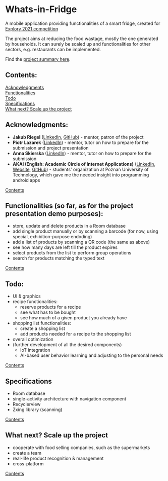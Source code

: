 # Whats-in-Fridge

A mobile application providing functionalities of a smart fridge, created for [Explory 2021 competition](https://www.explory.pl/)

The project aims at reducing the food wastage, mostly the one generated by households. It can surely be scaled up and functionalities for other sectors, e.g. restaurants can be implemented.

Find the [project summary here](https://docs.google.com/document/d/1lBNZOwv8fNoJcnGucKyVWmuSeNVuJD3Ap4YqjJ973Zo/edit?usp=sharing).

## <a name="contents"></a> Contents:
[Acknowledgments](#acknowledgments)  
[Functionalities](#functionalities)  
[Todo](#todo)  
[Specifications](#specifications)  
[What next? Scale up the project](#what-next)  

## <a name="acknowledgments"></a> Acknowledgments:
- **Jakub Riegel** ([LinkedIn](https://www.linkedin.com/in/jakubriegel/), [GitHub](https://github.com/jakubriegel)) - mentor, patron of the project
- **Piotr Lazarek** ([LinkedIn](https://www.linkedin.com/in/piotrlazarek/)) - mentor, tutor on how to prepare for the submission and project presentation
- **Anna Skierska** ([LinkedIn](https://www.linkedin.com/in/anna-skierska-20b419195/)) - mentor, tutor on how to prepare for the submission
- **AKAI (English: Academic Circle of Internet Applications)** ([LinkedIn](https://www.linkedin.com/company/akai-pp/), [Website](https://akai.org.pl/), [GitHub](https://github.com/akai-org)) - students' organization at Poznań University of Technology, which gave me the needed insight into programming android apps

[Contents](#contents)

## <a name="functionalities"></a> Functionalities (so far, as for the project presentation demo purposes):
- store, update and delete products in a Room database
- add single product manually or by scanning a barcode (for now, using special, exhibition-purpose endoding)
- add a list of products by scanning a QR code (the same as above)
- see how many days are left till the product expires
- select products from the list to perform group operations
- search for products matching the typed text  
  
[Contents](#contents)

## <a name="todo"></a> Todo:
- UI & graphics
- recipe functionalities:
   - reserve products for a recipe
   - see what has to be bought
   - see how much of a given product you already have
- shopping list functionalities:
   - create a shopping list
   - add products needed for a recipe to the shopping list
- overall optimization
- (further development of all the desired components)
  - IoT integration
  - AI-based user behavior learning and adjusting to the personal needs

[Contents](#contents)

## <a name="specifications"></a> Specifications
- Room database
- single-activity architecture with navigation component
- Recyclerview
- Zxing library (scanning)  

[Contents](#contents)

## <a name="what-next"></a> What next? Scale up the project
- cooperate with food selling companies, such as the supermarkets
- create a team
- real-life product recognition & management
- cross-platform  

[Contents](#contents)
